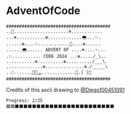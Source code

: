 # AdventOfCode

```
########################################
..💫.....................❄️............
...❄️...........❆.............🌨️...✨.
......❆....✨............💫....❆......
......🌨️...... ADVENT OF ....❄️....⋆...
.✨........... CODE 2024 ...❆...../_\..
...........❆..........❆........../___\.
..............❆...............❆./_____\
..☃️.......🦌🦌🛷.............🎁.| |🎁
########################################
```
Credits of this ascii drawing to [@Diego100451091](https://github.com/Diego100451091)

```
Progress: 2/25
🟩🟩⬛⬛⬛⬛⬛⬛⬛⬛⬛⬛⬛⬛⬛⬛⬛⬛⬛⬛⬛⬛⬛⬛⬛
```